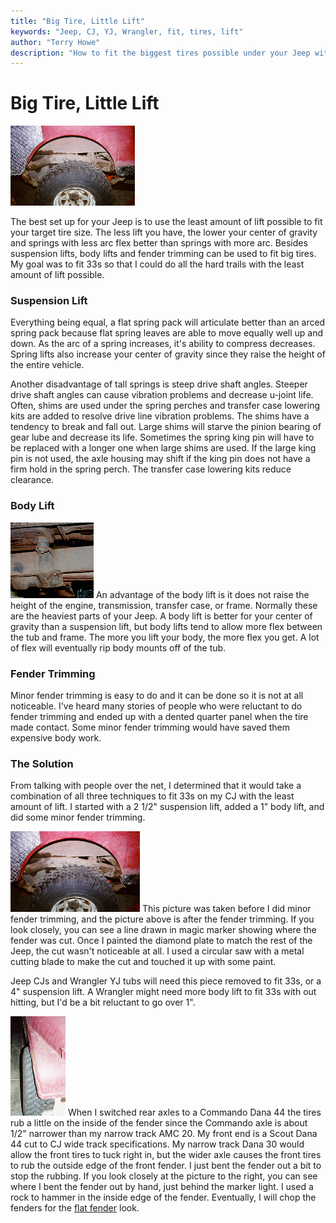 ```yaml
---
title: "Big Tire, Little Lift"
keywords: "Jeep, CJ, YJ, Wrangler, fit, tires, lift"
author: "Terry Howe"
description: "How to fit the biggest tires possible under your Jeep with the least amount of lift"
---
```

# Big Tire, Little Lift

[![After fender trimming](../img/fit33a_.jpg)](../img/fit33a.jpg)

The best set up for your Jeep is to use the least amount of lift possible to fit your target tire size. The less lift you have, the lower your center of gravity and springs with less arc flex better than springs with more arc. Besides suspension lifts, body lifts and fender trimming can be used to fit big tires. My goal was to fit 33s so that I could do all the hard trails with the least amount of lift possible.

### Suspension Lift

Everything being equal, a flat spring pack will articulate better than an arced spring pack because flat spring leaves are able to move equally well up and down. As the arc of a spring increases, it's ability to compress decreases. Spring lifts also increase your center of gravity since they raise the height of the entire vehicle.

Another disadvantage of tall springs is steep drive shaft angles. Steeper drive shaft angles can cause vibration problems and decrease u-joint life. Often, shims are used under the spring perches and transfer case lowering kits are added to resolve drive line vibration problems. The shims have a tendency to break and fall out. Large shims will starve the pinion bearing of gear lube and decrease its life. Sometimes the spring king pin will have to be replaced with a longer one when large shims are used. If the large king pin is not used, the axle housing may shift if the king pin does not have a firm hold in the spring perch. The transfer case lowering kits reduce clearance.

### Body Lift

![Body Lift](../img/fit33l.jpg) An advantage of the body lift is it does not raise the height of the engine, transmission, transfer case, or frame. Normally these are the heaviest parts of your Jeep. A body lift is better for your center of gravity than a suspension lift, but body lifts tend to allow more flex between the tub and frame. The more you lift your body, the more flex you get. A lot of flex will eventually rip body mounts off of the tub.

### Fender Trimming

Minor fender trimming is easy to do and it can be done so it is not at all noticeable. I've heard many stories of people who were reluctant to do fender trimming and ended up with a dented quarter panel when the tire made contact. Some minor fender trimming would have saved them expensive body work.

### The Solution

From talking with people over the net, I determined that it would take a combination of all three techniques to fit 33s on my CJ with the least amount of lift. I started with a 2 1/2" suspension lift, added a 1" body lift, and did some minor fender trimming.

[![Before fender trimming](../img/fit33b_.jpg)](../img/fit33b.jpg) This picture was taken before I did minor fender trimming, and the picture above is after the fender trimming. If you look closely, you can see a line drawn in magic marker showing where the fender was cut. Once I painted the diamond plate to match the rest of the Jeep, the cut wasn't noticeable at all. I used a circular saw with a metal cutting blade to make the cut and touched it up with some paint.

Jeep CJs and Wrangler YJ tubs will need this piece removed to fit 33s, or a 4" suspension lift. A Wrangler might need more body lift to fit 33s with out hitting, but I'd be a bit reluctant to go over 1".

[![Front fender modified](../img/fit33f_.jpg)](../img/fit33f.jpg) When I switched rear axles to a Commando Dana 44 the tires rub a little on the inside of the fender since the Commando axle is about 1/2" narrower than my narrow track AMC 20. My front end is a Scout Dana 44 cut to CJ wide track specifications. My narrow track Dana 30 would allow the front tires to tuck right in, but the wider axle causes the front tires to rub the outside edge of the front fender. I just bent the fender out a bit to stop the rubbing. If you look closely at the picture to the right, you can see where I bent the fender out by hand, just behind the marker light. I used a rock to hammer in the inside edge of the fender. Eventually, I will chop the fenders for the [ flat fender](/body/ff.md) look.